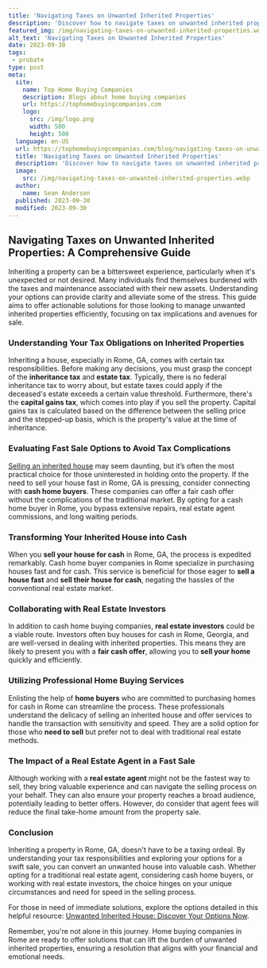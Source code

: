 ```yaml
---
title: 'Navigating Taxes on Unwanted Inherited Properties'
description: 'Discover how to navigate taxes on unwanted inherited properties. This guide will satisfy your curiosity about tax implications and help you make informed decisions.'
featured_img: /img/navigating-taxes-on-unwanted-inherited-properties.webp
alt_text: 'Navigating Taxes on Unwanted Inherited Properties'
date: 2023-09-30
tags:
 - probate
type: post
meta:
  site:
    name: Top Home Buying Companies
    description: Blogs about home buying companies
    url: https://tophomebuyingcompanies.com
    logo:
      src: /img/logo.png
      width: 500
      height: 500
  language: en-US
  url: https://tophomebuyingcompanies.com/blog/navigating-taxes-on-unwanted-inherited-properties
  title: 'Navigating Taxes on Unwanted Inherited Properties'
  description: 'Discover how to navigate taxes on unwanted inherited properties. This guide will satisfy your curiosity about tax implications and help you make informed decisions.'
  image:
    src: /img/navigating-taxes-on-unwanted-inherited-properties.webp
  author:
    name: Sean Anderson
  published: 2023-09-30
  modified: 2023-09-30
---
```



## Navigating Taxes on Unwanted Inherited Properties: A Comprehensive Guide

Inheriting a property can be a bittersweet experience, particularly when it's unexpected or not desired. Many individuals find themselves burdened with the taxes and maintenance associated with their new assets. Understanding your options can provide clarity and alleviate some of the stress. This guide aims to offer actionable solutions for those looking to manage unwanted inherited properties efficiently, focusing on tax implications and avenues for sale.

### Understanding Your Tax Obligations on Inherited Properties

Inheriting a house, especially in Rome, GA, comes with certain tax responsibilities. Before making any decisions, you must grasp the concept of the **inheritance tax** and **estate tax**. Typically, there is no federal inheritance tax to worry about, but estate taxes could apply if the deceased's estate exceeds a certain value threshold. Furthermore, there's the **capital gains tax**, which comes into play if you sell the property. Capital gains tax is calculated based on the difference between the selling price and the stepped-up basis, which is the property's value at the time of inheritance.

### Evaluating Fast Sale Options to Avoid Tax Complications

[Selling an inherited house](https://www.wearehomebuyers.com/blog/what-to-do-with-an-inherited-house-you-dont-want/) may seem daunting, but it’s often the most practical choice for those uninterested in holding onto the property. If the need to sell your house fast in Rome, GA is pressing, consider connecting with **cash home buyers**. These companies can offer a fair cash offer without the complications of the traditional market. By opting for a cash home buyer in Rome, you bypass extensive repairs, real estate agent commissions, and long waiting periods.

### Transforming Your Inherited House into Cash

When you **sell your house for cash** in Rome, GA, the process is expedited remarkably. Cash home buyer companies in Rome specialize in purchasing houses fast and for cash. This service is beneficial for those eager to **sell a house fast** and **sell their house for cash**, negating the hassles of the conventional real estate market.

### Collaborating with Real Estate Investors

In addition to cash home buying companies, **real estate investors** could be a viable route. Investors often buy houses for cash in Rome, Georgia, and are well-versed in dealing with inherited properties. This means they are likely to present you with a **fair cash offer**, allowing you to **sell your home** quickly and efficiently.

### Utilizing Professional Home Buying Services

Enlisting the help of **home buyers** who are committed to purchasing homes for cash in Rome can streamline the process. These professionals understand the delicacy of selling an inherited house and offer services to handle the transaction with sensitivity and speed. They are a solid option for those who **need to sell** but prefer not to deal with traditional real estate methods.

### The Impact of a Real Estate Agent in a Fast Sale

Although working with a **real estate agent** might not be the fastest way to sell, they bring valuable experience and can navigate the selling process on your behalf. They can also ensure your property reaches a broad audience, potentially leading to better offers. However, do consider that agent fees will reduce the final take-home amount from the property sale.

### Conclusion

Inheriting a property in Rome, GA, doesn't have to be a taxing ordeal. By understanding your tax responsibilities and exploring your options for a swift sale, you can convert an unwanted house into valuable cash. Whether opting for a traditional real estate agent, considering cash home buyers, or working with real estate investors, the choice hinges on your unique circumstances and need for speed in the selling process.

For those in need of immediate solutions, explore the options detailed in this helpful resource: [Unwanted Inherited House: Discover Your Options Now](https://tophomebuyingcompanies.com/blog/unwanted-inherited-house-discover-your-options-now/).

Remember, you're not alone in this journey. Home buying companies in Rome are ready to offer solutions that can lift the burden of unwanted inherited properties, ensuring a resolution that aligns with your financial and emotional needs.
